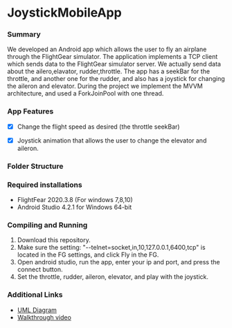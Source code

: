 # JoystickMobileApp

### Summary
We developed an Android app which allows the user to fly an airplane through the FlightGear simulator. The application implements a TCP client which sends data to the FlightGear simulator server.
We actually send data about the ailero,elavator, rudder,throttle. The app has a seekBar for the throttle, and another one for the rudder, and also has a joystick for changing the aileron and elevator. 
During the project we implement the MVVM architecture, and used a ForkJoinPool with one thread.

### App Features
- [x] Change the flight speed as desired (the throttle seekBar)
- [x] Joystick animation that allows the user to change the elevator and aileron. 


### Folder Structure


### Required installations
* FlightFear 2020.3.8 (For windows 7,8,10)
* Android Studio 4.2.1 for Windows 64-bit

### Compiling and Running
1. Download this repository.
2. Make sure the setting: "--telnet=socket,in,10,127.0.0.1,6400,tcp" is located in the FG settings, and click Fly in the FG.
4. Open android studio, run the app, enter your ip and port, and press the connect button.
5. Set the throttle, rudder, aileron, elevator, and play with the joystick. 

### Additional Links
* [UML Diagram](JoystickApp_UML.pdf)
* [Walkthrough video]() 







